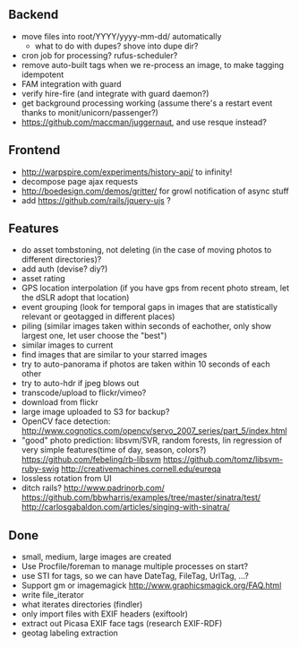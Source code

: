 ## Backend

* move files into root/YYYY/yyyy-mm-dd/ automatically
  * what to do with dupes? shove into dupe dir?
* cron job for processing? rufus-scheduler?
* remove auto-built tags when we re-process an image, to make tagging idempotent
* FAM integration with guard
* verify hire-fire (and integrate with guard daemon?)
* get background processing working (assume there's a restart event thanks to monit/unicorn/passenger?)
* https://github.com/maccman/juggernaut, and use resque instead?

## Frontend

* http://warpspire.com/experiments/history-api/ to infinity!
* decompose page ajax requests
* http://boedesign.com/demos/gritter/ for growl notification of async stuff
* add https://github.com/rails/jquery-ujs ?

## Features

* do asset tombstoning, not deleting (in the case of moving photos to different directories)?
* add auth (devise? diy?)
* asset rating
* GPS location interpolation (if you have gps from recent photo stream, let the dSLR adopt that location)
* event grouping
  (look for temporal gaps in images that are statistically relevant or geotagged in different places)
* piling (similar images taken within seconds of eachother, only show largest one, let user choose the "best")
* similar images to current
* find images that are similar to your starred images
* try to auto-panorama if photos are taken within 10 seconds of each other
* try to auto-hdr if jpeg blows out
* transcode/upload to flickr/vimeo?
* download from flickr
* large image uploaded to S3 for backup?
* OpenCV face detection: http://www.cognotics.com/opencv/servo_2007_series/part_5/index.html
* "good" photo prediction:
libsvm/SVR, random forests, lin regression of very simple features(time of day, season, colors?)
  https://github.com/febeling/rb-libsvm
  https://github.com/tomz/libsvm-ruby-swig
  http://creativemachines.cornell.edu/eureqa
* lossless rotation from UI
* ditch rails?
  http://www.padrinorb.com/
  https://github.com/bbwharris/examples/tree/master/sinatra/test/
  http://carlosgabaldon.com/articles/singing-with-sinatra/

## Done

* small, medium, large images are created
* Use Procfile/foreman to manage multiple processes on start?
* use STI for tags, so we can have DateTag, FileTag, UrlTag, ...?
* Support gm or imagemagick http://www.graphicsmagick.org/FAQ.html
* write file_iterator
* what iterates directories (findler)
* only import files with EXIF headers (exiftoolr)
* extract out Picasa EXIF face tags (research EXIF-RDF)
* geotag labeling extraction
